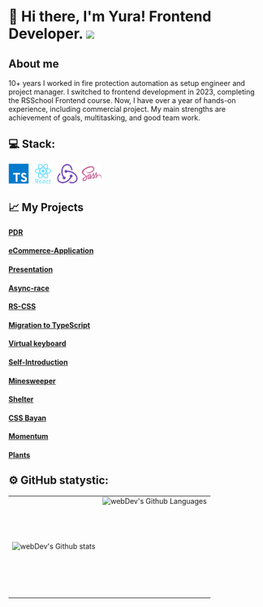 # 👋 Hi there, I'm Yura! Frontend Developer. <a href="https://www.linkedin.com/in/yuriy-panteleev-9666532b0/"><img style="width:40px;"  src="https://cdn.jsdelivr.net/gh/devicons/devicon@latest/icons/linkedin/linkedin-original.svg" /></a>
## About me
10+ years I worked in fire protection automation as setup engineer and project manager. I switched to frontend development in 2023, completing the RSSchool Frontend course. Now, I have over a year of hands-on experience, including commercial project.
My main strengths are achievement of goals, multitasking, and good team work.

## 💻 Stack:
<div>
  <img src="https://github.com/devicons/devicon/blob/master/icons/typescript/typescript-original.svg" title="typescript" alt="typescript" width="40" height="40"/>&nbsp;
  <img src="https://github.com/devicons/devicon/blob/master/icons/react/react-original-wordmark.svg" title="react" alt="webpack" width="40" height="40"/>&nbsp;
  <img src="https://github.com/devicons/devicon/blob/master/icons/redux/redux-original.svg" title="redux" alt="webpack" width="40" height="40"/>&nbsp;
  <img src="https://github.com/devicons/devicon/blob/master/icons/sass/sass-original.svg" title="sass/scss" alt="sass/scss" width="40" height="40"/>&nbsp;
</div>

## 📈 My Projects


#### [PDR](https://github.com/Yuriy85/PDR)
#### [eCommerce-Application](https://github.com/Yuriy85/eCommerce-Application)
#### [Presentation](https://github.com/rolling-scopes-school/yuriy85-JSFE2023Q1/pull/53)
#### [Async-race](https://github.com/rolling-scopes-school/yuriy85-JSFE2023Q1/pull/47)
#### [RS-CSS](https://github.com/rolling-scopes-school/yuriy85-JSFE2023Q1/pull/45)
#### [Migration to TypeScript](https://github.com/rolling-scopes-school/yuriy85-JSFE2023Q1/pull/41)
#### [Virtual keyboard](https://github.com/Yuriy85/virtual-keyboard)
#### [Self-Introduction](https://github.com/rolling-scopes-school/yuriy85-JSFE2023Q1/pull/39)
#### [Minesweeper](https://github.com/rolling-scopes-school/yuriy85-JSFE2023Q1/pull/38)
#### [Shelter](https://github.com/rolling-scopes-school/yuriy85-JSFE2023Q1/pull/6)
#### [CSS Bayan](https://github.com/Yuriy85/cssBayan/pull/1)
#### [Momentum](https://github.com/rolling-scopes-school/yuriy85-JSFEPRESCHOOL2022Q4/pull/32)
#### [Plants](https://github.com/rolling-scopes-school/yuriy85-JSFEPRESCHOOL2022Q4/pull/3)

## ⚙️ GitHub statystic:
<table>
  <tr>
    <td>
      <img align="left" src="http://github-readme-streak-stats.herokuapp.com?user=Yuriy85&theme=dark&background=000000" alt="webDev's Github stats" />
    </td>
    <td>
      <img height="195px" align="right" alt="webDev's Github Languages" src="https://github-readme-stats-sigma-five.vercel.app/api/top-langs/?username=Yuriy85&layout=compact&theme=vision-friendly-dark" />
    </td>
  </tr>
</table>
